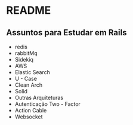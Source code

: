 # README

## Assuntos para Estudar em Rails

* redis
* rabbitMq
* Sidekiq
* AWS
* Elastic Search
* U - Case
* Clean Arch
* Solid
* Outras Arquiteturas
* Autenticação Two - Factor
* Action Cable
* Websocket
